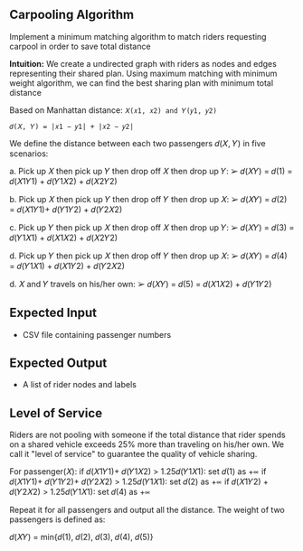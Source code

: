 ## Carpooling Algorithm

Implement a minimum matching algorithm to match riders requesting carpool in order to save total distance

**Intuition:** We create a undirected graph with riders as nodes and edges representing their shared plan. Using maximum matching with minimum weight algorithm, we can find the best sharing plan with minimum total distance

Based on Manhattan distance:
`𝑋(𝑥1, 𝑥2) and 𝑌(𝑦1, 𝑦2)`

```
𝑑(𝑋, 𝑌) = |𝑥1 − 𝑦1| + |𝑥2 − 𝑦2|
```

We define the distance between each two passengers 𝑑(𝑋, 𝑌) in five scenarios:

a. Pick up 𝑋 then pick up 𝑌 then drop off 𝑋 then drop up 𝑌: 
➢ 𝑑(𝑋𝑌) = 𝑑(1) = 𝑑(𝑋1𝑌1) + 𝑑(𝑌1𝑋2) + 𝑑(𝑋2𝑌2) 

b. Pick up 𝑋 then pick up 𝑌 then drop off 𝑌 then drop up 𝑋: 
➢ 𝑑(𝑋𝑌) = 𝑑(2) = 𝑑(𝑋1𝑌1)+ 𝑑(𝑌1𝑌2) + 𝑑(𝑌2𝑋2) 

c. Pick up 𝑌 then pick up 𝑋 then drop off 𝑋 then drop up 𝑌: 
➢ 𝑑(𝑋𝑌) = 𝑑(3) = 𝑑(𝑌1𝑋1) + 𝑑(𝑋1𝑋2) + 𝑑(𝑋2𝑌2) 

d. Pick up 𝑌 then pick up 𝑋 then drop off 𝑌 then drop up 𝑋: 
➢ 𝑑(𝑋𝑌) = 𝑑(4) = 𝑑(𝑌1𝑋1) + 𝑑(𝑋1𝑌2) + 𝑑(𝑌2𝑋2) 

d. 𝑋 and 𝑌 travels on his/her own: 
➢ 𝑑(𝑋𝑌) = 𝑑(5) = 𝑑(𝑋1𝑋2) + 𝑑(𝑌1𝑌2)

## Expected Input

- CSV file containing passenger numbers

## Expected Output

- A list of rider nodes and labels

## Level of Service

Riders are not pooling with someone if the total distance that rider spends on a shared vehicle exceeds 25% more than traveling on his/her own. We call it "level of service" to guarantee the quality of vehicle sharing.

For passenger(𝑋): 
if 𝑑(𝑋1𝑌1)+ 𝑑(𝑌1𝑋2) > 1.25𝑑(𝑌1𝑋1): 
set 𝑑(1) as +∝ 
if 𝑑(𝑋1𝑌1)+ 𝑑(𝑌1𝑌2)+ 𝑑(𝑌2𝑋2) > 1.25𝑑(𝑌1𝑋1): 
set 𝑑(2) as +∝ 
if 𝑑(𝑋1𝑌2) + 𝑑(𝑌2𝑋2) > 1.25𝑑(𝑌1𝑋1): 
set 𝑑(4) as +∝

Repeat it for all passengers and output all the distance. The weight of two passengers is defined as:

𝑑(𝑋𝑌) = min{𝑑(1), 𝑑(2), 𝑑(3), 𝑑(4), 𝑑(5)}




